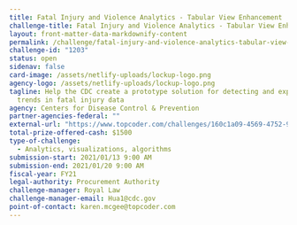 ```yaml
---
title: Fatal Injury and Violence Analytics - Tabular View Enhancement
challenge-title: Fatal Injury and Violence Analytics - Tabular View Enhancement
layout: front-matter-data-markdownify-content
permalink: /challenge/fatal-injury-and-violence-analytics-tabular-view-enhancement/
challenge-id: "1203"
status: open
sidenav: false
card-image: /assets/netlify-uploads/lockup-logo.png
agency-logo: /assets/netlify-uploads/lockup-logo.png
tagline: Help the CDC create a prototype solution for detecting and exploring
  trends in fatal injury data
agency: Centers for Disease Control & Prevention
partner-agencies-federal: ""
external-url: "https://www.topcoder.com/challenges/160c1a09-4569-4752-9e3e-706bc82a0d36 "
total-prize-offered-cash: $1500
type-of-challenge:
  - Analytics, visualizations, algorithms
submission-start: 2021/01/13 9:00 AM
submission-end: 2021/01/20 9:00 AM
fiscal-year: FY21
legal-authority: Procurement Authority
challenge-manager: Royal Law
challenge-manager-email: Hua1@cdc.gov
point-of-contact: karen.mcgee@topcoder.com
---
```

